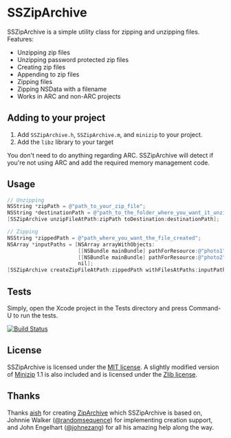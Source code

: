 # SSZipArchive

SSZipArchive is a simple utility class for zipping and unzipping files. Features:

* Unzipping zip files
* Unzipping password protected zip files
* Creating zip files
* Appending to zip files
* Zipping files
* Zipping NSData with a filename
* Works in ARC and non-ARC projects

## Adding to your project

1. Add `SSZipArchive.h`, `SSZipArchive.m`, and `minizip` to your project.
2. Add the `libz` library to your target

You don't need to do anything regarding ARC. SSZipArchive will detect if you're not using ARC and add the required memory management code.

## Usage

``` objective-c
// Unzipping
NSString *zipPath = @"path_to_your_zip_file";
NSString *destinationPath = @"path_to_the_folder_where_you_want_it_unzipped";
[SSZipArchive unzipFileAtPath:zipPath toDestination:destinationPath];

// Zipping
NSString *zippedPath = @"path_where_you_want_the_file_created";
NSArray *inputPaths = [NSArray arrayWithObjects:
                       [[NSBundle mainBundle] pathForResource:@"photo1" ofType:@"jpg"],
                       [[NSBundle mainBundle] pathForResource:@"photo2" ofType:@"jpg"]
                       nil];
[SSZipArchive createZipFileAtPath:zippedPath withFilesAtPaths:inputPaths];
```

## Tests

Simply, open the Xcode project in the Tests directory and press Command-U to run the tests.

[![Build Status](https://staging.travis-ci.org/soffes/ssziparchive.png?branch=master)](https://staging.travis-ci.org/soffes/ssziparchive)

## License

SSZipArchive is licensed under the [MIT license](https://github.com/samsoffes/ssziparchive/raw/master/LICENSE).  A slightly modified version of [Minizip](http://www.winimage.com/zLibDll/minizip.html) 1.1 is also included and is licensed under the [Zlib license](http://www.zlib.net/zlib_license.html).

## Thanks

Thanks [aish](http://code.google.com/p/ziparchive) for creating [ZipArchive](http://code.google.com/p/ziparchive) which SSZipArchive is based on, Johnnie Walker ([@randomsequence](https://github.com/randomsequence)) for implementing creation support, and John Engelhart ([@johnezang](https://github.com/johnezang)) for all his amazing help along the way.
